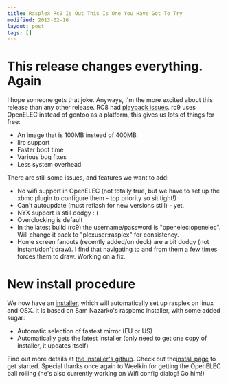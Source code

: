 ```yaml
---
title: Rasplex Rc9 Is Out This Is One You Have Got To Try
modified: 2013-02-16
layout: post
tags: []
---
```



This release changes everything. Again
======================================

I hope someone gets that joke. Anyways, I'm the more excited about this release than any other release. RC8 had [playback issues](https://trello.com/c/MCByIded). rc9 uses OpenELEC instead of gentoo as a platform, this gives us lots of things for free:

-   An image that is 100MB instead of 400MB
-   lirc support
-   Faster boot time
-   Various bug fixes
-   Less system overhead

There are still some issues, and features we want to add:

-   No wifi support in OpenELEC (not totally true, but we have to set up the xbmc plugin to configure them - top priority so sit tight!)
-   Can't autoupdate (must reflash for new versions still) - yet.
-   NYX support is still dodgy : (
-   Overclocking is default
-   In the latest build (rc9) the username/password is "openelec:openelec". Will change it back to "plexuser:rasplex" for consistency.
-   Home screen fanouts (recently added/on deck) are a bit dodgy (not instant/don't draw). I find that navigating to and from them a few times forces them to draw. Working on a fix.

New install procedure
=====================

We now have an [installer](https://raw.github.com/dalehamel/rasplex-installer/master/getrasplex.py), which will automatically set up rasplex on linux and OSX. It is based on Sam Nazarko's raspbmc installer, with some added sugar:

-   Automatic selection of fastest mirror (EU or US)
-   Automatically gets the latest installer (only need to get one copy of installer, it updates itself)

Find out more details at [the installer's github](https://github.com/dalehamel/rasplex-installer). Check out the[install page](http://blog.srvthe.net/get-rasplex "Get rasplex") to get started. Special thanks once again to Weelkin for getting the OpenELEC ball rolling (he's also currently working on Wifi config dialog! Go him!)
